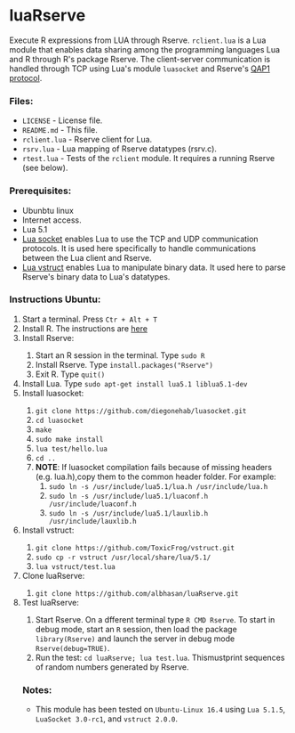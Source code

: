 # luaRserve

Execute R expressions from LUA through Rserve. <code>rclient.lua</code> is a Lua module that enables data sharing among the programming languages Lua and R through R's package Rserve. The client-server communication is handled through TCP using Lua's module <code>luasocket</code> and Rserve's <a href="http://rforge.net/Rserve/dev.html">QAP1 protocol</a>. 



<h3>Files:</h3>
<ul>
  <li><code>LICENSE</code> - License file.</li>
  <li><code>README.md</code> - This file.</li>
  <li><code>rclient.lua</code> - Rserve client for Lua.</li>
  <li><code>rsrv.lua</code> - Lua mapping of Rserve datatypes (rsrv.c).</li>
  <li><code>rtest.lua</code> - Tests of the <code>rclient</code> module. It requires a running Rserve (see below).</li>
</ul>



<h3>Prerequisites:</h3>
<ul>
  <li>Ubunbtu linux</li>
  <li>Internet access.</li>
  <li>Lua 5.1</li>
  <li><a href = "http://w3.impa.br/~diego/software/luasocket/">Lua socket</a> enables Lua to use the TCP and UDP communication protocols. It is used here specifically to handle communications between the Lua client and Rserve.</li>
  <li><a href = "https://github.com/ToxicFrog/vstruct">Lua vstruct</a> enables Lua to manipulate binary data. It used here to parse Rserve's binary data to Lua's datatypes.</li>
</ul>



<h3>Instructions Ubuntu:</h3>
<ol>
  <li>Start a terminal. Press <code>Ctr + Alt + T</code></li>
	<li>Install R. The instructions are <a href = https://cran.r-project.org/bin/linux/ubuntu/README.html>here</a></li>
  <li>Install Rserve:</li>
  <ol>
    <li>Start an R session in the terminal. Type <code>sudo R</code></li>
    <li>Install Rserve. Type <code>install.packages("Rserve")</code></li>
    <li>Exit R. Type <code>quit()</code></li>
  </ol>

  <li>Install Lua. Type <code>sudo apt-get install lua5.1 liblua5.1-dev</code></li>

  <li>Install luasocket:</li>
  <ol>
    <li><code>git clone https://github.com/diegonehab/luasocket.git</code></li>
    <li><code>cd luasocket</code></li>
    <li><code>make</code></li>
    <li><code>sudo make install</code></li>
    <li><code>lua test/hello.lua</code></li>
    <li><code>cd ..</code></li>
    <li><b>NOTE</b>: If luasocket compilation fails because of missing headers (e.g. lua.h),copy them to the common header folder. For example:
      <ol>
      <li><code>sudo ln -s /usr/include/lua5.1/lua.h /usr/include/lua.h</code></li>
      <li><code>sudo ln -s /usr/include/lua5.1/luaconf.h /usr/include/luaconf.h</code></li>
      <li><code>sudo ln -s /usr/include/lua5.1/lauxlib.h /usr/include/lauxlib.h</code></li>
    </ol>
    </li>
  </ol>

  <li>Install vstruct:</li>
  <ol>
    <li><code>git clone https://github.com/ToxicFrog/vstruct.git</code></li>
    <li><code>sudo cp -r vstruct /usr/local/share/lua/5.1/</code></li>
    <li><code>lua vstruct/test.lua</code></li>
  </ol>


  <li>Clone luaRserve:</li>
  <ol>
    <li><code>git clone https://github.com/albhasan/luaRserve.git</code></li>
  </ol>

  <li>Test luaRserve:</li>
  <ol>
    <li>Start Rserve. On a dfferent terminal type <code>R CMD Rserve</code>. To start in debug mode, start an <code>R</code> session, then load the package <code>library(Rserve)</code> and launch the server in debug mode <code>Rserve(debug=TRUE)</code>.</li>
    <li>Run the test: <code>cd luaRserve; lua test.lua</code>. Thismustprint sequences of random numbers generated by Rserve.</li>
  </ol>

  <h3>Notes:</h3>
  <ul>
    <li>This module has been tested on <code>Ubuntu-Linux 16.4</code> using <code>Lua 5.1.5</code>, <code>LuaSocket 3.0-rc1</code>, and <code>vstruct 2.0.0</code>.</li>
  </ul>
</ol>

